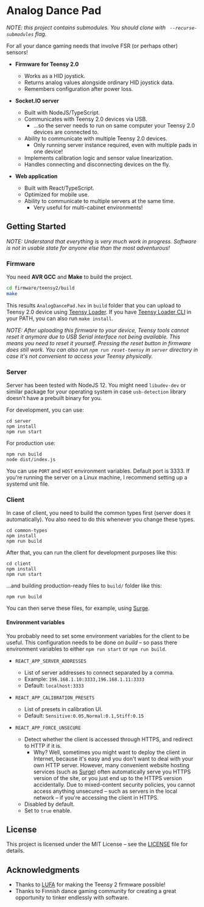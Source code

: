 # Analog Dance Pad

*NOTE: this project contains submodules. You should clone with ` --recurse-submodules` flag.*

For all your dance gaming needs that involve FSR (or perhaps other) sensors!

- **Firmware for Teensy 2.0**
  - Works as a HID joystick.
  - Returns analog values alongside ordinary HID joystick data.
  - Remembers configuration after power loss.

- **Socket.IO server**
  - Built with NodeJS/TypeScript.
  - Communicates with Teensy 2.0 devices via USB.
    - ...so the server needs to run on same computer your Teensy 2.0 devices are connected to.
  - Ability to communicate with multiple Teensy 2.0 devices.
    - Only running server instance required, even with multiple pads in one device!
  - Implements calibration logic and sensor value linearization.
  - Handles connecting and disconnecting devices on the fly.

- **Web application**
  - Built with React/TypeScript.
  - Optimized for mobile use.
  - Ability to communicate to multiple servers at the same time.
    - Very useful for multi-cabinet environments!

## Getting Started

*NOTE: Understand that everything is very much work in progress. Software is not in usable state for anyone else than the most adventurous!*

### Firmware

You need **AVR GCC** and **Make** to build the project.

```bash
cd firmware/teensy2/build
make
```

This results `AnalogDancePad.hex` in `build` folder that you can upload to Teensy 2.0 device using [Teensy Loader](https://www.pjrc.com/teensy/loader.html). If you have [Teensy Loader CLI](https://www.pjrc.com/teensy/loader_cli.html) in your PATH, you can also run `make install`.

*NOTE: After uploading this firmware to your device, Teensy tools cannot reset it anymore due to USB Serial interface not being available. This means you need to reset it yourself. Pressing the reset button in firmware does still work. You can also run `npm run reset-teensy` in `server` directory in case it's not convenient to access your Teensy physically.*

### Server

Server has been tested with NodeJS 12. You might need `libudev-dev` or similar package for your operating system in case `usb-detection` library doesn't have a prebuilt binary for you. 

For development, you can use:

```
cd server
npm install
npm run start
```

For production use:

```
npm run build
node dist/index.js
```

You can use `PORT` and `HOST` environment variables. Default port is 3333. If you're running the server on a Linux machine, I recommend setting up a systemd unit file.

### Client

In case of client, you need to build the common types first (server does it automatically). You also need to do this whenever you change these types.

```
cd common-types
npm install
npm run build
```

After that, you can run the client for development purposes like this:

```
cd client
npm install
npm run start
```

...and building production-ready files to `build/` folder like this:

```
npm run build
```

You can then serve these files, for example, using [Surge](https://surge.sh/).

#### Environment variables

You probably need to set some environment variables for the client to be useful. This configuration needs to be done *on build* – so pass there environment variables to either `npm run start` or `npm run build`.

- `REACT_APP_SERVER_ADDRESSES`
  - List of server addresses to connect separated by a comma.
  - Example: `196.168.1.10:3333,196.168.1.11:3333`
  - Default: `localhost:3333`

- `REACT_APP_CALIBRATION_PRESETS`
  - List of presets in calibration UI.
  - Default: `Sensitive:0.05,Normal:0.1,Stiff:0.15`

- `REACT_APP_FORCE_UNSECURE`
  - Detect whether the client is accessed through HTTPS, and redirect to HTTP if it is.
    - Why? Well, sometimes you might want to deploy the client in Internet, because it's easy and you don't want to deal with your own HTTP server. However, many convenient website hosting services (such as [Surge](https://surge.sh/)) often automatically serve you HTTPS version of the site, or you just end up to the HTTPS version accidentally. Due to mixed-content security policies, you cannot access anything unsecured – such as servers in the local network – if you're accessing the client in HTTPS.
  - Disabled by default.
  - Set to `true` enable.

## License

This project is licensed under the MIT License – see the [LICENSE](LICENSE) file for details.

## Acknowledgments

- Thanks to [LUFA](http://www.fourwalledcubicle.com/LUFA.php) for making the Teensy 2 firmware possible!
- Thanks to Finnish dance gaming community for creating a great opportunity to tinker endlessly with software.
